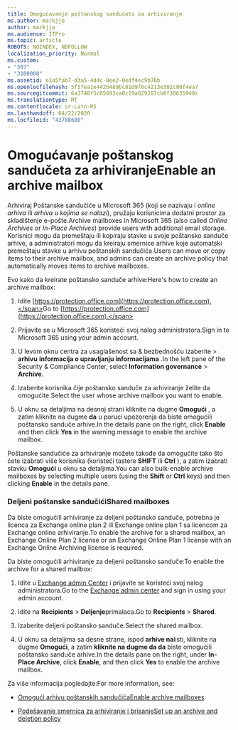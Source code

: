 ```yaml
---
title: Omogućavanje poštanskog sandučeta za arhiviranje
ms.author: markjjo
author: markjjo
ms.audience: ITPro
ms.topic: article
ROBOTS: NOINDEX, NOFOLLOW
localization_priority: Normal
ms.custom:
- "307"
- "3100008"
ms.assetid: e1a5fab7-d3a5-4d4c-8ee2-0edf4ec9b76b
ms.openlocfilehash: 5f5fea1e442b489bc81d9f6c4213e302c80f4ea7
ms.sourcegitcommit: 6a3748f5c05693ca0c19a829287cb8f30635940c
ms.translationtype: MT
ms.contentlocale: sr-Latn-RS
ms.lasthandoff: 04/22/2020
ms.locfileid: "43788680"
---
```

# <a name="enable-an-archive-mailbox"></a><span data-ttu-id="ad56d-102">Omogućavanje poštanskog sandučeta za arhiviranje</span><span class="sxs-lookup"><span data-stu-id="ad56d-102">Enable an archive mailbox</span></span>

<span data-ttu-id="ad56d-103">Arhiviraj Poštanske sandučiće u Microsoft 365 (koji se nazivaju i *online arhiva* ili *arhiva u kojima se nalazi*), pružaju korisnicima dodatni prostor za skladištenje e-pošte.</span><span class="sxs-lookup"><span data-stu-id="ad56d-103">Archive mailboxes in Microsoft 365 (also called *Online Archives* or *In-Place Archives*) provide users with additional email storage.</span></span> <span data-ttu-id="ad56d-104">Korisnici mogu da premeštaju ili kopiraju stavke u svoje poštansko sanduče arhive, a administratori mogu da kreiraju smernice arhive koje automatski premeštaju stavke u arhivu poštanskih sandučića.</span><span class="sxs-lookup"><span data-stu-id="ad56d-104">Users can move or copy items to their archive mailbox, and admins can create an archive policy that automatically moves items to archive mailboxes.</span></span>
  
<span data-ttu-id="ad56d-105">Evo kako da kreirate poštansko sanduče arhive:</span><span class="sxs-lookup"><span data-stu-id="ad56d-105">Here's how to create an archive mailbox:</span></span>
  
1. <span data-ttu-id="ad56d-106">Idite [https://protection.office.com](https://protection.office.com).</span><span class="sxs-lookup"><span data-stu-id="ad56d-106">Go to [https://protection.office.com](https://protection.office.com).</span></span>

2. <span data-ttu-id="ad56d-107">Prijavite se u Microsoft 365 koristeći svoj nalog administratora.</span><span class="sxs-lookup"><span data-stu-id="ad56d-107">Sign in to Microsoft 365 using your admin account.</span></span>

3. <span data-ttu-id="ad56d-108">U levom oknu centra za usaglašenost sa &amp; bezbednošću izaberite \> **arhivu** **informacija o upravljanju informacijama** .</span><span class="sxs-lookup"><span data-stu-id="ad56d-108">In the left pane of the Security &amp; Compliance Center, select **Information governance** \> **Archive**.</span></span>

4. <span data-ttu-id="ad56d-109">Izaberite korisnika čije poštansko sanduče za arhiviranje želite da omogućite.</span><span class="sxs-lookup"><span data-stu-id="ad56d-109">Select the user whose archive mailbox you want to enable.</span></span>

5. <span data-ttu-id="ad56d-110">U oknu sa detaljima na desnoj strani kliknite na dugme **Omogući** , a zatim kliknite na dugme **da** u poruci upozorenja da biste omogućili poštansko sanduče arhive.</span><span class="sxs-lookup"><span data-stu-id="ad56d-110">In the details pane on the right, click **Enable** and then click **Yes** in the warning message to enable the archive mailbox.</span></span>

<span data-ttu-id="ad56d-111">Poštanske sandučiće za arhiviranje možete takođe da omogućite tako što ćete izabrati više korisnika (koristeći tastere **SHIFT** ili **Ctrl** ), a zatim izabrati stavku **Omogući** u oknu sa detaljima.</span><span class="sxs-lookup"><span data-stu-id="ad56d-111">You can also bulk-enable archive mailboxes by selecting multiple users (using the **Shift** or **Ctrl** keys) and then clicking **Enable** in the details pane.</span></span>
  
### <a name="shared-mailboxes"></a><span data-ttu-id="ad56d-112">Deljeni poštanske sandučići</span><span class="sxs-lookup"><span data-stu-id="ad56d-112">Shared mailboxes</span></span>

<span data-ttu-id="ad56d-113">Da biste omogućili arhiviranje za deljeni poštansko sanduče, potrebna je licenca za Exchange online plan 2 ili Exchange online plan 1 sa licencom za Exchange online arhiviranje.</span><span class="sxs-lookup"><span data-stu-id="ad56d-113">To enable the archive for a shared mailbox, an Exchange Online Plan 2 license or an Exchange Online Plan 1 license with an Exchange Online Archiving license is required.</span></span>  

<span data-ttu-id="ad56d-114">Da biste omogućili arhiviranje za deljeni poštansko sanduče:</span><span class="sxs-lookup"><span data-stu-id="ad56d-114">To enable the archive for a shared mailbox:</span></span>

1. <span data-ttu-id="ad56d-115">Idite u [Exchange admin Center](https://outlook.office365.com/ecp) i prijavite se koristeći svoj nalog administratora.</span><span class="sxs-lookup"><span data-stu-id="ad56d-115">Go to the [Exchange admin center](https://outlook.office365.com/ecp) and sign in using your admin account.</span></span>

2. <span data-ttu-id="ad56d-116">Idite na **Recipients** > **Deljenje**primalaca.</span><span class="sxs-lookup"><span data-stu-id="ad56d-116">Go to **Recipients** > **Shared**.</span></span>

3. <span data-ttu-id="ad56d-117">Izaberite deljeni poštansko sanduče.</span><span class="sxs-lookup"><span data-stu-id="ad56d-117">Select the shared mailbox.</span></span>

4. <span data-ttu-id="ad56d-118">U oknu sa detaljima sa desne strane, ispod **arhive na**listi, kliknite na dugme **Omogući**, a zatim **kliknite na dugme da da** biste omogućili poštansko sanduče arhive.</span><span class="sxs-lookup"><span data-stu-id="ad56d-118">In the details pane on the right, under **In-Place Archive**, click **Enable**, and then click **Yes** to enable the archive mailbox.</span></span>

<span data-ttu-id="ad56d-119">Za više informacija pogledajte:</span><span class="sxs-lookup"><span data-stu-id="ad56d-119">For more information, see:</span></span>
  
- [<span data-ttu-id="ad56d-120">Omogući arhivu poštanskih sandučića</span><span class="sxs-lookup"><span data-stu-id="ad56d-120">Enable archive mailboxes</span></span>](https://docs.microsoft.com/office365/securitycompliance/enable-archive-mailboxes)

- [<span data-ttu-id="ad56d-121">Podešavanje smernica za arhiviranje i brisanje</span><span class="sxs-lookup"><span data-stu-id="ad56d-121">Set up an archive and deletion policy</span></span>](https://docs.microsoft.com//office365/securitycompliance/set-up-an-archive-and-deletion-policy-for-mailboxes)
